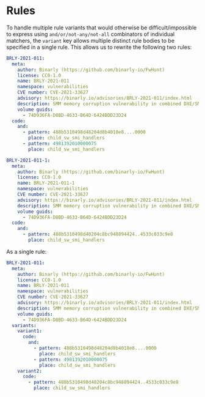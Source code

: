 # Rules

To handle multiple rule variants that would otherwise be difficult/impossible to express using `and/or/not-any/not-all` combinators of individual matchers, the `variant` key allows multiple distinct rule bodies to be specified in a single rule. This allows us to rewrite the following two rules:

```yaml
BRLY-2021-011:
  meta:
    author: Binarly (https://github.com/binarly-io/FwHunt)
    license: CC0-1.0
    name: BRLY-2021-011
    namespace: vulnerabilities
    CVE number: CVE-2021-33627
    advisory: https://binarly.io/advisories/BRLY-2021-011/index.html
    description: SMM memory corruption vulnerability in combined DXE/SMM driver (SMRAM write)
    volume guids:
      - 74D936FA-D8BD-4633-B64D-6424BDD23D24
  code:
    and:
      - pattern: 488b5310498d48204d8b4018e8....0000
        place: child_sw_smi_handlers
      - pattern: 4981392010000075
        place: child_sw_smi_handlers
```

```yaml
BRLY-2021-011-1:
  meta:
    author: Binarly (https://github.com/binarly-io/FwHunt)
    license: CC0-1.0
    name: BRLY-2021-011-1
    namespace: vulnerabilities
    CVE number: CVE-2021-33627
    advisory: https://binarly.io/advisories/BRLY-2021-011/index.html
    description: SMM memory corruption vulnerability in combined DXE/SMM driver (SMRAM write)
    volume guids:
      - 74D936FA-D8BD-4633-B64D-6424BDD23D24
  code:
    and:
      - pattern: 488b5310498d40204c8bc948894424..4533c033c9e8
        place: child_sw_smi_handlers
```

As a single rule:

```yaml
BRLY-2021-011:
  meta:
    author: Binarly (https://github.com/binarly-io/FwHunt)
    license: CC0-1.0
    name: BRLY-2021-011
    namespace: vulnerabilities
    CVE number: CVE-2021-33627
    advisory: https://binarly.io/advisories/BRLY-2021-011/index.html
    description: SMM memory corruption vulnerability in combined DXE/SMM driver (SMRAM write)
    volume guids:
      - 74D936FA-D8BD-4633-B64D-6424BDD23D24
  variants:
    variant1:
      code:
        and:
          - pattern: 488b5310498d48204d8b4018e8....0000
            place: child_sw_smi_handlers
          - pattern: 4981392010000075
            place: child_sw_smi_handlers
    variant2:
      code:
        - pattern: 488b5310498d40204c8bc948894424..4533c033c9e8
          place: child_sw_smi_handlers
```
